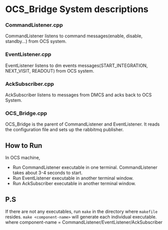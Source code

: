 # OCS_Bridge System descriptions
### CommandListener.cpp 
  CommandListener listens to command messages(enable, disable, standby...) from OCS system. 

### EventListener.cpp 
  EventListener listens to dm events messages(START_INTEGRATION, NEXT_VISIT, READOUT) from OCS system.

### AckSubscriber.cpp 
  AckSubscriber listens to messages from DMCS and acks back to OCS System.

### OCS_Bridge.cpp 
  OCS_Bridge is the parent of CommandListener and EventListener. It reads the configuration file and sets up the rabbitmq publisher. 

## How to Run
In OCS machine, 
* Run CommandListener executable in one terminal. CommandListener takes about 3-4 seconds to start. 
* Run EventListener executable in another terminal window. 
* Run AckSubscriber executable in another terminal window. 

## P.S 
If there are not any executables, run `make` in the directory where `makefile` resides.
`make <component-name>` will generate each individual executable. 
where component-name = CommandListener/EventListener/AckSubscriber    
